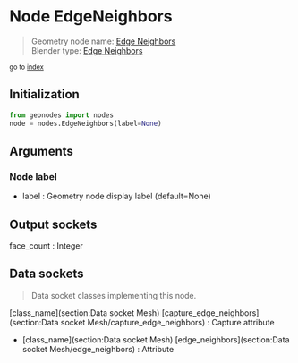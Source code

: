 
# Node EdgeNeighbors

> Geometry node name: [Edge Neighbors](https://docs.blender.org/manual/en/latest/modeling/geometry_nodes/material/edge_neighbors.html)<br>
  Blender type: [Edge Neighbors](https://docs.blender.org/api/current/bpy.types.GeometryNodeInputMeshEdgeNeighbors.html)
  
<sub>go to [index](/docs/index.md)</sub>

## Initialization

```python
from geonodes import nodes
node = nodes.EdgeNeighbors(label=None)
```



## Arguments


### Node label

- label : Geometry node display label (default=None)

## Output sockets

face_count : Integer

## Data sockets

> Data socket classes implementing this node.
  
[class_name](section:Data socket Mesh) [capture_edge_neighbors](section:Data socket Mesh/capture_edge_neighbors) : Capture attribute
- [class_name](section:Data socket Mesh) [edge_neighbors](section:Data socket Mesh/edge_neighbors) : Attribute
  
